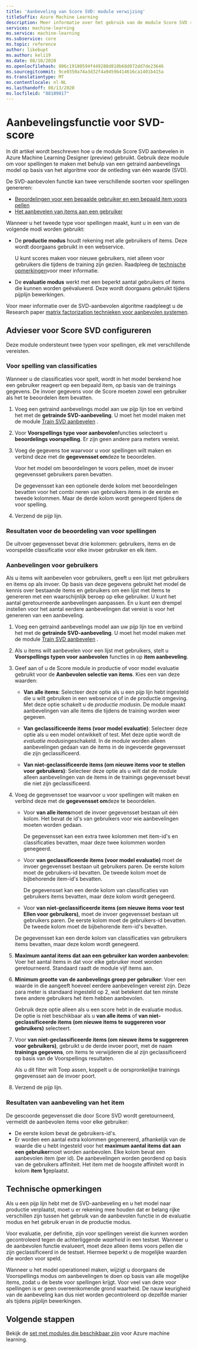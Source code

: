 ```yaml
---
title: 'Aanbeveling van Score SVD: module verwijzing'
titleSuffix: Azure Machine Learning
description: Meer informatie over het gebruik van de module Score SVD recommending in Azure Machine Learning voor voor spellingen van aanbevolen scores voor een gegevensset.
services: machine-learning
ms.service: machine-learning
ms.subservice: core
ms.topic: reference
author: likebupt
ms.author: keli19
ms.date: 08/10/2020
ms.openlocfilehash: 806c19100594f449288d810b68d072dd7de23646
ms.sourcegitcommit: 9ce0350a74a3d32f4a9459b414616ca1401b415a
ms.translationtype: MT
ms.contentlocale: nl-NL
ms.lasthandoff: 08/13/2020
ms.locfileid: "88189817"
---
```

# <a name="score-svd-recommender"></a>Aanbevelingsfunctie voor SVD-score

In dit artikel wordt beschreven hoe u de module Score SVD aanbevelen in Azure Machine Learning Designer (preview) gebruikt. Gebruik deze module om voor spellingen te maken met behulp van een getraind aanbevelings model op basis van het algoritme voor de ontleding van één waarde (SVD).

De SVD-aanbevolen functie kan twee verschillende soorten voor spellingen genereren:

- [Beoordelingen voor een bepaalde gebruiker en een bepaald item voors pellen](#prediction-of-ratings)
- [Het aanbevelen van items aan een gebruiker](#recommendations-for-users)

Wanneer u het tweede type voor spellingen maakt, kunt u in een van de volgende modi worden gebruikt:

- De **productie modus** houdt rekening met alle gebruikers of items. Deze wordt doorgaans gebruikt in een webservice.

  U kunt scores maken voor nieuwe gebruikers, niet alleen voor gebruikers die tijdens de training zijn gezien. Raadpleeg de [technische opmerkingen](#technical-notes)voor meer informatie. 

- De **evaluatie modus** werkt met een beperkt aantal gebruikers of items die kunnen worden geëvalueerd. Deze wordt doorgaans gebruikt tijdens pijplijn bewerkingen.

Voor meer informatie over de SVD-aanbevolen algoritme raadpleegt u de Research paper [matrix factorization technieken voor aanbevolen systemen](https://datajobs.com/data-science-repo/Recommender-Systems-[Netflix].pdf).

## <a name="how-to-configure-score-svd-recommender"></a>Advieser voor Score SVD configureren

Deze module ondersteunt twee typen voor spellingen, elk met verschillende vereisten. 

###  <a name="prediction-of-ratings"></a>Voor spelling van classificaties

Wanneer u de classificaties voor spelt, wordt in het model berekend hoe een gebruiker reageert op een bepaald item, op basis van de trainings gegevens. De invoer gegevens voor de Score moeten zowel een gebruiker als het te beoordelen item bevatten.

1. Voeg een getraind aanbevelings model aan uw pijp lijn toe en verbind het met de **getrainde SVD-aanbeveling**. U moet het model maken met de module [Train SVD aanbevelen](train-SVD-recommender.md) .

2. Voor **Voorspellings type voor aanbevolen**functies selecteert u **beoordelings voorspelling**. Er zijn geen andere para meters vereist.

3. Voeg de gegevens toe waarvoor u voor spellingen wilt maken en verbind deze met de **gegevensset om**deze te beoordelen.

   Voor het model om beoordelingen te voors pellen, moet de invoer gegevensset gebruikers paren bevatten.

   De gegevensset kan een optionele derde kolom met beoordelingen bevatten voor het combi neren van gebruikers items in de eerste en tweede kolommen. Maar de derde kolom wordt genegeerd tijdens de voor spelling.

4. Verzend de pijp lijn.

### <a name="results-for-rating-predictions"></a>Resultaten voor de beoordeling van voor spellingen 

De uitvoer gegevensset bevat drie kolommen: gebruikers, items en de voorspelde classificatie voor elke invoer gebruiker en elk item.

###  <a name="recommendations-for-users"></a>Aanbevelingen voor gebruikers 

Als u items wilt aanbevelen voor gebruikers, geeft u een lijst met gebruikers en items op als invoer. Op basis van deze gegevens gebruikt het model de kennis over bestaande items en gebruikers om een lijst met items te genereren met een waarschijnlijk beroep op elke gebruiker. U kunt het aantal geretourneerde aanbevelingen aanpassen. En u kunt een drempel instellen voor het aantal eerdere aanbevelingen dat vereist is voor het genereren van een aanbeveling.

1. Voeg een getraind aanbevelings model aan uw pijp lijn toe en verbind het met de **getrainde SVD-aanbeveling**.  U moet het model maken met de module [Train SVD aanbevelen](train-svd-recommender.md) .

2. Als u items wilt aanbevelen voor een lijst met gebruikers, stelt u **Voorspellings typen voor aanbevolen** functies in op **item aanbeveling**.

3. Geef aan of u de Score module in productie of voor model evaluatie gebruikt voor de **Aanbevolen selectie van items**. Kies een van deze waarden:

    - **Van alle items**: Selecteer deze optie als u een pijp lijn hebt ingesteld die u wilt gebruiken in een webservice of in de productie omgeving.  Met deze optie schakelt u de *productie modus*in. De module maakt aanbevelingen van alle items die tijdens de training worden weer gegeven.

    - **Van geclassificeerde items (voor model evaluatie)**: Selecteer deze optie als u een model ontwikkelt of test. Met deze optie wordt de *evaluatie modus*ingeschakeld. In de module worden alleen aanbevelingen gedaan van de items in de ingevoerde gegevensset die zijn geclassificeerd.
    
    - **Van niet-geclassificeerde items (om nieuwe items voor te stellen voor gebruikers)**: Selecteer deze optie als u wilt dat de module alleen aanbevelingen van de items in de trainings gegevensset bevat die niet zijn geclassificeerd. 

4. Voeg de gegevensset toe waarvoor u voor spellingen wilt maken en verbind deze met de **gegevensset om**deze te beoordelen.

    - Voor **van alle items**moet de invoer gegevensset bestaan uit één kolom. Het bevat de id's van gebruikers voor wie aanbevelingen moeten worden gedaan.

      De gegevensset kan een extra twee kolommen met item-id's en classificaties bevatten, maar deze twee kolommen worden genegeerd. 

    - Voor **van geclassificeerde items (voor model evaluatie)** moet de invoer gegevensset bestaan uit gebruikers paren. De eerste kolom moet de gebruikers-id bevatten. De tweede kolom moet de bijbehorende item-id's bevatten.

      De gegevensset kan een derde kolom van classificaties van gebruikers items bevatten, maar deze kolom wordt genegeerd.

    - Voor **van niet-geclassificeerde items (om nieuwe items voor test Ellen voor gebruikers)**, moet de invoer gegevensset bestaan uit gebruikers paren. De eerste kolom moet de gebruikers-id bevatten. De tweede kolom moet de bijbehorende item-id's bevatten.

     De gegevensset kan een derde kolom van classificaties van gebruikers items bevatten, maar deze kolom wordt genegeerd.

5. **Maximum aantal items dat aan een gebruiker kan worden aanbevolen**: Voer het aantal items in dat voor elke gebruiker moet worden geretourneerd. Standaard raadt de module vijf items aan.

6. **Minimum grootte van de aanbevelings groep per gebruiker**: Voer een waarde in die aangeeft hoeveel eerdere aanbevelingen vereist zijn. Deze para meter is standaard ingesteld op 2, wat betekent dat ten minste twee andere gebruikers het item hebben aanbevolen.

   Gebruik deze optie alleen als u een score hebt in de evaluatie modus. De optie is niet beschikbaar als u **van alle items** of **van niet-geclassificeerde items (om nieuwe items te suggereren voor gebruikers)** selecteert.

7.  Voor **van niet-geclassificeerde items (om nieuwe items te suggereren voor gebruikers)**, gebruikt u de derde invoer poort, met de naam **trainings gegevens**, om items te verwijderen die al zijn geclassificeerd op basis van de Voorspellings resultaten.

    Als u dit filter wilt Toep assen, koppelt u de oorspronkelijke trainings gegevensset aan de invoer poort.

8. Verzend de pijp lijn.

### <a name="results-of-item-recommendation"></a>Resultaten van aanbeveling van het item

De gescoorde gegevensset die door Score SVD wordt geretourneerd, vermeldt de aanbevolen items voor elke gebruiker:

- De eerste kolom bevat de gebruikers-id's.
- Er worden een aantal extra kolommen gegenereerd, afhankelijk van de waarde die u hebt ingesteld voor het **maximum aantal items dat aan een gebruiker**moet worden aanbevolen. Elke kolom bevat een aanbevolen item (per id). De aanbevelingen worden geordend op basis van de gebruikers affiniteit. Het item met de hoogste affiniteit wordt in kolom **item 1**geplaatst.


##  <a name="technical-notes"></a>Technische opmerkingen

Als u een pijp lijn hebt met de SVD-aanbeveling en u het model naar productie verplaatst, moet u er rekening mee houden dat er belang rijke verschillen zijn tussen het gebruik van de aanbevolen functie in de evaluatie modus en het gebruik ervan in de productie modus.

Voor evaluatie, per definitie, zijn voor spellingen vereist die kunnen worden gecontroleerd tegen de achterliggende *waarheid* in een testset. Wanneer u de aanbevolen functie evalueert, moet deze alleen items voors pellen die zijn geclassificeerd in de testset. Hiermee beperkt u de mogelijke waarden die worden voor speld.

Wanneer u het model operationeel maken, wijzigt u doorgaans de Voorspellings modus om aanbevelingen te doen op basis van alle mogelijke items, zodat u de beste voor spellingen krijgt. Voor veel van deze voor spellingen is er geen overeenkomende grond waarheid. De nauw keurigheid van de aanbeveling kan dus niet worden gecontroleerd op dezelfde manier als tijdens pijplijn bewerkingen.


## <a name="next-steps"></a>Volgende stappen

Bekijk de [set met modules die beschikbaar zijn](module-reference.md) voor Azure machine learning. 
